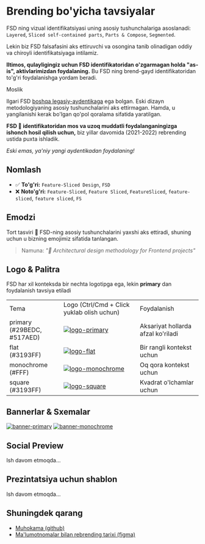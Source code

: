 # Brending bo'yicha tavsiyalar

FSD ning vizual identifikatsiyasi uning asosiy tushunchalariga asoslanadi: `Layered`, `Sliced self-contained parts`, `Parts & Compose`, `Segmented`.

Lekin biz FSD falsafasini aks ettiruvchi va osongina tanib olinadigan oddiy va chiroyli identifikatsiyaga intilamiz.

**Iltimos, qulayligingiz uchun FSD identifikatoridan o'zgarmagan holda "as-is", aktivlarimizdan foydalaning.** Bu FSD ning brend-gayd identifikatoridan to'g'ri foydalanishga yordam beradi.

Moslik

Ilgari FSD [boshqa legasiy-aydentikaga](https://drive.google.com/drive/folders/11Y-3qZ_C9jOFoW2UbSp11YasOhw4yBdl?usp=sharing) ega bolgan. Eski dizayn metodologiyaning asosiy tushunchalarini aks ettirmagan. Hamda, u yangilanishi kerak bo'lgan qo'pol qoralama sifatida yaratilgan.

**FSD 🍰 identifikatoridan mos va uzoq muddatli foydalanganingizga ishonch hosil qilish uchun,** biz yillar davomida (2021-2022) rebrending ustida puxta ishladik.

*Eski emas, ya'niy yangi aydentikadan foydalaning!*

## Nomlash[​](#title "Sarlavhaga to'g'ridan-to'g'ri havola")

* ✅ **To'g'ri:** `Feature-Sliced Design`, `FSD`
* ❌ **Noto'g'ri:** `Feature-Sliced`, `Feature Sliced`, `FeatureSliced`, `feature-sliced`, `feature sliced`, `FS`

## Emodzi[​](#emojii "Sarlavhaga to'g'ridan-to'g'ri havola")

Tort tasviri 🍰 FSD-ning asosiy tushunchalarini yaxshi aks ettiradi, shuning uchun u bizning emojimiz sifatida tanlangan.

> Namuna: *"🍰 Architectural design methodology for Frontend projects"*

## Logo & Palitra[​](#logo--palettte "Sarlavhaga to'g'ridan-to'g'ri havola")

FSD har xil konteksda bir nechta logotipga ega, lekin **primary** dan foydalanish tavsiya etiladi

|                                 |                                                                                                                        |                                    |
| ------------------------------- | ---------------------------------------------------------------------------------------------------------------------- | ---------------------------------- |
| Tema                            | Logo (Ctrl/Cmd + Click yuklab olish uchun)                                                                             | Foydalanish                        |
| primary<br />(#29BEDC, #517AED) | [![logo-primary](/documentation/uz/img/brand/logo-primary.png)](/documentation/uz/img/brand/logo-primary.png)          | Aksariyat hollarda afzal ko'riladi |
| flat<br />(#3193FF)             | [![logo-flat](/documentation/uz/img/brand/logo-flat.png)](/documentation/uz/img/brand/logo-flat.png)                   | Bir rangli kontekst uchun          |
| monochrome<br />(#FFF)          | [![logo-monochrome](/documentation/uz/img/brand/logo-monochrome.png)](/documentation/uz/img/brand/logo-monochrome.png) | Oq qora kontekst uchun             |
| square<br />(#3193FF)           | [![logo-square](/documentation/uz/img/brand/logo-square.png)](/documentation/uz/img/brand/logo-square.png)             | Kvadrat o'lchamlar uchun           |

## Bannerlar & Sxemalar[​](#banners--schemes "Sarlavhaga to'g'ridan-to'g'ri havola")

[![banner-primary](/documentation/uz/img/brand/banner-primary.jpg)](/documentation/uz/img/brand/banner-primary.jpg) [![banner-monochrome](/documentation/uz/img/brand/banner-monochrome.jpg)](/documentation/uz/img/brand/banner-monochrome.jpg)

## Social Preview[​](#social-preview "Sarlavhaga to'g'ridan-to'g'ri havola")

Ish davom etmoqda...

## Prezintatsiya uchun shablon[​](#presentation-template "Sarlavhaga to'g'ridan-to'g'ri havola")

Ish davom etmoqda...

## Shuningdek qarang[​](#see-also "Sarlavhaga to'g'ridan-to'g'ri havola")

* [Muhokama (github)](https://github.com/feature-sliced/documentation/discussions/399)
* [Ma'lumotnomalar bilan rebrending tarixi (figma)](https://www.figma.com/file/RPphccpoeasVB0lMpZwPVR/FSD-Brand?node-id=0%3A1)
